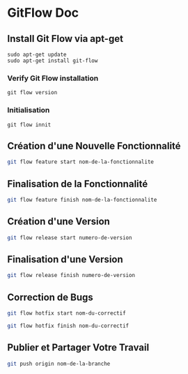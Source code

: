 # GitFlow Doc

## Install Git Flow via apt-get
```
sudo apt-get update
sudo apt-get install git-flow
```

### Verify Git Flow installation
```
git flow version
```

### Initialisation
```
git flow innit
```

## Création d'une Nouvelle Fonctionnalité
```bash
git flow feature start nom-de-la-fonctionnalite
```

## Finalisation de la Fonctionnalité
```bash
git flow feature finish nom-de-la-fonctionnalite
```

## Création d'une Version
```bash
git flow release start numero-de-version
```
## Finalisation d'une Version
```bash
git flow release finish numero-de-version
```

## Correction de Bugs
```bash
git flow hotfix start nom-du-correctif
```
```bash
git flow hotfix finish nom-du-correctif
```

## Publier et Partager Votre Travail
```bash
git push origin nom-de-la-branche
```
